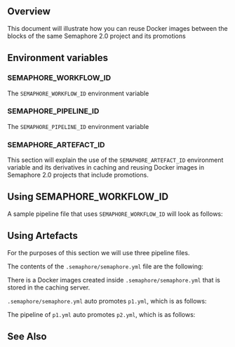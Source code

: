 

## Overview

This document will illustrate how you can reuse Docker images between the
blocks of the same Semaphore 2.0 project and its promotions


## Environment variables

### SEMAPHORE\_WORKFLOW\_ID

The `SEMAPHORE_WORKFLOW_ID` environment variable

### SEMAPHORE\_PIPELINE\_ID

The `SEMAPHORE_PIPELINE_ID` environment variable


### SEMAPHORE\_ARTEFACT\_ID

This section will explain the use of the `SEMAPHORE_ARTEFACT_ID` environment
variable and its derivatives in caching and reusing Docker images in Semaphore
2.0 projects that include promotions.


## Using SEMAPHORE\_WORKFLOW\_ID


A sample pipeline file that uses `SEMAPHORE_WORKFLOW_ID` will look as follows:



## Using Artefacts

For the purposes of this section we will use three pipeline files.

The contents of the `.semaphore/semaphore.yml` file are the following:


There is a Docker images created inside `.semaphore/semaphore.yml` that is
stored in the caching server.


`.semaphore/semaphore.yml` auto promotes `p1.yml`, which is as follows:


The pipeline of `p1.yml` auto promotes `p2.yml`, which is as follows:





## See Also